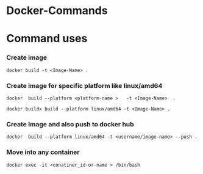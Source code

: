 # Docker-Commands

# Command uses

### Create image

```
docker build -t <Image-Name> .
```

### Create image for specific platform like linux/amd64

```
docker  build --platform <platform-name >   -t <Image-Name>  .

```

```
docker buildx build --platform linux/amd64 -t <Image-Name> .

```

### Create Image and also push to docker hub

```
docker  build --platform linux/amd64 -t <username/image-name> --push .
```

### Move into any container

```
docker exec -it <conatiner_id-or-name > /bin/bash

```

